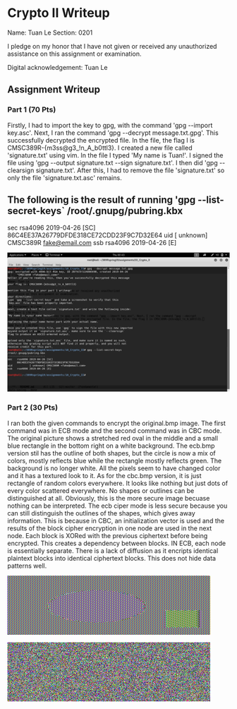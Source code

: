 # Crypto II Writeup

Name: Tuan Le
Section: 0201

I pledge on my honor that I have not given or received any unauthorized
assistance on this assignment or examination.

Digital acknowledgement: Tuan Le

## Assignment Writeup

### Part 1 (70 Pts)

Firstly, I had to import the key to gpg, with the command 'gpg --import key.asc'. Next, I ran the command 'gpg --decrypt
message.txt.gpg'. This successfully decrypted the encrypted file. In the file, the flag I is CMSC389R-{m3ss@g3_!n_A_b0ttl3}.
I created a new file called 'signature.txt' using vim. In the file I typed 'My name is Tuan!'. I signed the file using 'gpg --output
signature.txt --sign signature.txt'. I then did 'gpg --clearsign signature.txt'. After this, I had to remove the file 'signature.txt'
so only the file 'signature.txt.asc' remains. 

The following is the result of running 'gpg --list-secret-keys`
/root/.gnupg/pubring.kbx
------------------------
sec   rsa4096 2019-04-26 [SC]
      86C4EE37A26779DFDE318CE72CDD23F9C7D32E64
uid           [ unknown] CMSC389R <fake@email.com>
ssb   rsa4096 2019-04-26 [E]

![](screenshot.png)


### Part 2 (30 Pts)
I ran both the given commands to encrypt the original.bmp image. The first command was in ECB mode and the second command was in CBC mode.
The original picture shows a stretched red oval in the middle and a small blue rectangle in the bottom right on a white background. The
ecb.bmp version stil has the outline of both shapes, but the circle is now a mix of colors, mostly reflects blue while the rectangle mostly reflects green. The background is no longer white. All the pixels seem to have changed color and it has a textured look to it. As for
the cbc.bmp version, it is just rectangle of random colors everywhere. It looks like nothing but just dots of every color scattered everywhere. No shapes or outlines can be distinguished at all. Obviously, this is the more secure image becuase nothing can be interpreted. The ecb ciper mode is less secure because you can still distinguish the outlines of the shapes, which gives away information. This is because in CBC, an initialization vector is used and the results of the block cipher encryption in one node are used in the next node. Each block is XORed with the previous ciphertext before being encrypted. This creates a dependency between blocks. IN ECB, each node is essentially separate. There is a lack of diffusion as it encripts identical plaintext blocks into identical ciphertext blocks. This does not hide data patterns well.

![](ecb.bmp)

![](cbc.bmp)

